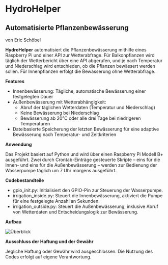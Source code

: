 # HydroHelper
## Automatisierte Pflanzenbewässerung 

von Eric Schöbel

**HydroHelper** automatisiert die Pflanzenbewässerung mithilfe eines Raspberry Pi und einer API zur Wetterabfrage. Für Balkonpflanzen wird täglich der Wetterbericht über eine API abgerufen, und je nach Temperatur und Niederschlag wird entschieden, ob die Pflanzen bewässert werden sollen. Für Innenpflanzen erfolgt die Bewässerung ohne Wetterabfrage.

**Features**

 + Innenbewässerung: Tägliche, automatische Bewässerung einer festgelegten Dauer
 + Außenbewässerung mit Wetterabhängigkeit:
    - Abruf der täglichen Wetterdaten (Temperatur und Niederschlag)
    - Keine Bewässerung bei Niederschlag
    - Bewässerung ab 20°C oder alle drei Tage bei niedrigeren Temperaturen
 + Dateibasierte Speicherung der letzten Bewässerung für eine adaptive Bewässerung nach Temperatur- und Zeitkriterien
 
**Anwendung**

Das Projekt basiert auf Python und wird über einen Raspberry Pi Modell B+ ausgeführt. Zwei durch Crontab-Einträge gesteuerte Skripte – eins für die Innen- und eins für die Außenbewässerung – werden zur Bedienung der Wasserpumpe täglich um 7 Uhr morgens ausgeführt.

**Codebestandteile**

+ gpio_init.py: Initialisiert den GPIO-Pin zur Steuerung der Wasserpumpe.
+ irrigation_inside.py: Steuert die Innenbewässerung, aktiviert die Pumpe für eine festgelegte Anzahl an Sekunden.
+ irrigation_outside.py: Steuert die Außenbewässerung, inklusive Abruf von Wetterdaten und Entscheidungslogik zur Bewässerung.

**Aufbau**

![Überblick](./overview.jpg "Overview")

**Ausschluss der Haftung und der Gewähr**

Jegliche Haftung oder Gewähr wird ausgeschlossen. Die Nutzung des Codes erfolgt auf eigene Verantwortung.
